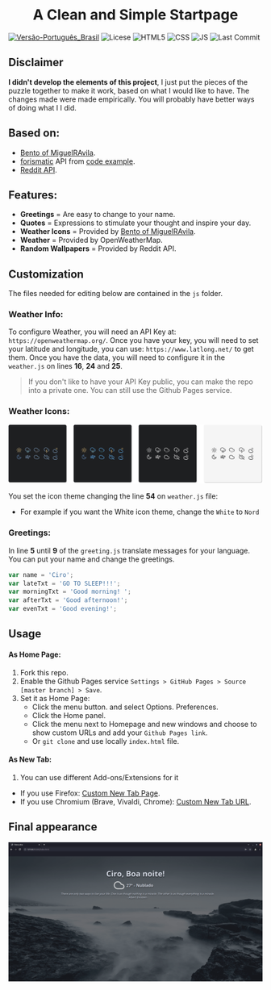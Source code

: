 
<div align="center">
    <h1>A Clean and Simple Startpage</h1>
</div>

[![Versão-Português_Brasil](https://img.shields.io/badge/Versão-Português_Brasil-%2393CE0A?style=for-the-badge)](/README.pt-br.md)
![Licese](https://img.shields.io/badge/License-GPLv3-blue.svg?style=for-the-badge)
![HTML5](https://img.shields.io/badge/HTML5-E34F26?style=for-the-badge&logo=html5&logoColor=white)
![CSS](https://img.shields.io/badge/CSS3-1572B6?style=for-the-badge&logo=css3&logoColor=white)
![JS](https://img.shields.io/badge/JavaScript-323330?style=for-the-badge&logo=javascript&logoColor=F7DF1E)
![Last Commit](https://img.shields.io/github/last-commit/ciro-mota/Personal-Startpage?style=for-the-badge)

## Disclaimer

**I didn't develop the elements of this project**, I just put the pieces of the puzzle together to make it work, based on what I would like to have. The changes made were made empirically. You will probably have better ways of doing what I I did.
## Based on:

- [Bento of MiguelRAvila](https://github.com/MiguelRAvila/Bento).
- [forismatic](http://forismatic.com/en/api/) API from  [code example](https://codepen.io/catapixel/pen/LpVEgy).
- [Reddit API](https://www.reddit.com/dev/api/).

## Features:

- **Greetings** = Are easy to change to your name.
- **Quotes** = Expressions to stimulate your thought and inspire your day.
- **Weather Icons** = Provided by [Bento of MiguelRAvila](https://github.com/MiguelRAvila/Bento).
- **Weather** = Provided by OpenWeatherMap.
- **Random Wallpapers** = Provided by Reddit API.
## Customization

The files needed for editing below are contained in the `js` folder.
### Weather Info:

To configure Weather, you will need an API Key at: `https://openweathermap.org/`. Once you have your key, you will need to set your latitude and longitude, you can use: `https://www.latlong.net/` to get them. Once you have the data, you will need to configure it in the `weather.js` on lines **16**, **24** and **25**.

> If you don't like to have your API Key public, you can make the repo into a private one. You can still use the Github Pages service.

### Weather Icons:

![](assets/previewico.png)

You set the icon theme changing the line **54** on `weather.js` file:

-   For example if you want the White icon theme, change the `White` to `Nord`

### Greetings:

In line **5** until **9** of the `greeting.js` translate messages for your language. You can put your name and change the greetings.

```js
var name = 'Ciro';
var lateTxt = 'GO TO SLEEP!!!';
var morningTxt = 'Good morning! ';
var afterTxt = 'Good afternoon!';
var evenTxt = 'Good evening!';
```
## Usage

#### As Home Page:
1. Fork this repo.
2. Enable the Github Pages service `Settings > GitHub Pages > Source [master branch] > Save`.
3. Set it as Home Page:
    - Click the menu button. and select Options. Preferences.
    - Click the Home panel.
    - Click the menu next to Homepage and new windows and choose to show custom URLs and add your `Github Pages link`.
    - Or `git clone` and use locally `index.html` file.

#### As New Tab:
1. You can use different Add-ons/Extensions for it
  - If you use Firefox: [Custom New Tab Page](https://addons.mozilla.org/en-US/firefox/addon/custom-new-tab-page/?src=search).
  - If you use Chromium (Brave, Vivaldi, Chrome): [Custom New Tab URL](https://chrome.google.com/webstore/detail/custom-new-tab-url/mmjbdbjnoablegbkcklggeknkfcjkjia).

## Final appearance 

![](assets/preview.png)



